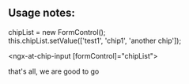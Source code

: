 ## Usage notes:

chipList = new FormControl();  
this.chipList.setValue(['test1', 'chip1', 'another chip']);  
  
<ngx-at-chip-input [formControl]="chipList">  
</ngx-at-chip-input>  
  
that's all, we are good to go  